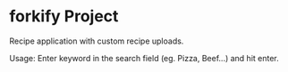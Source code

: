 # forkify Project

Recipe application with custom recipe uploads.

Usage:
Enter keyword in the search field (eg. Pizza, Beef...) and hit enter.
